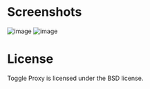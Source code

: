 # Screenshots

![image](https://raw.github.com/tuoxie007/ToggleProxy/master/screenshot-1.png)
![image](https://raw.github.com/tuoxie007/ToggleProxy/master/screenshot-2.png)

# License

Toggle Proxy is licensed under the BSD license.
